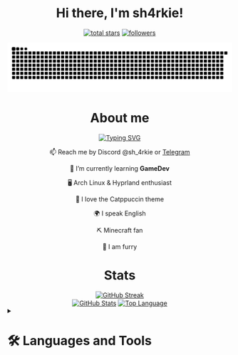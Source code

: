 <div id="header" align="center">
    <h1>Hi there, I'm sh4rkie!</h1>
</div>
<div align="center">
<p>
  <a href="https://github.com/sh4rkiex11?tab=repositories&sort=stargazers">
    <img alt="total stars" title="Total stars on GitHub" src="https://custom-icon-badges.demolab.com/github/stars/sh4rkiex11?color=FFDE5F&style=for-the-badge&labelColor=FFDE21&logo=star&logoColor=black"/></a>
  <a href="https://github.com/sh4rkiex11?tab=followers">
    <img alt="followers" title="Follow me on Github" src="https://custom-icon-badges.demolab.com/github/followers/sh4rkiex11?color=236ad3&labelColor=1155ba&style=for-the-badge&logo=person-add&label=Followers&logoColor=white"/></a>
</p>
</div>
<div align="center">
<picture>
  <source media="(prefers-color-scheme: dark)" srcset="snake/github-snake-dark.svg" />
  <source media="(prefers-color-scheme: light)" srcset="snake/github-snake.svg" />
  <img alt="github-snake" src="snake/github-snake.svg" />
</picture>
</div>

<div align="center">
<h1> About me </h1>
<a href="https://git.io/typing-svg"><img src="https://readme-typing-svg.demolab.com?font=mono&pause=1000&center=true&vCenter=true&width=435&lines=Minecraft+fan%2C+arch+user%2C+furry%3A3" alt="Typing SVG" /></a>
</div>

<div align="center">
    
📫 Reach me by Discord @sh_4rkie or [Telegram](https://t.me/sh_4rkie)

</p>
<p> 🌱 I’m currently learning <b> GameDev </b> </p>
<p> 🖥️ Arch Linux & Hyprland enthusiast </p>
<p> 🎨 I love the Catppuccin theme </p>
<p> 🌍 I speak English </p>
<p> ⛏️ Minecraft fan </p>
<p> 🦊 I am furry </p>
</div>

<div align="center">
<h1> Stats </h1>
<a href="https://git.io/streak-stats"><img src="https://streak-stats.demolab.com?user=sh4rkiex11&theme=catppuccin-mocha" alt="GitHub Streak" /></a>
</div>

<div align="center">
<a href="streak"><img height="137px" align="center" alt="GitHub Stats" src="https://github-readme-stats.vercel.app/api?username=sh4rkiex11&count_private=true&show_icons=true&border_radius=5&include_all_commits=true&bg_color=1e1e2e&text_color=cdd6f4&icon_color=b4befe&title_color=94e2d5"/></a>
<a href="langs"><img height="137px" align="center" alt="Top Language" src="https://github-readme-stats.vercel.app/api/top-langs/?username=sh4rkiex11&layout=compact&line_height=21&border_radius=5&bg_color=1e1e2e&text_color=cdd6f4&icon_color=b4befe&title_color=94e2d5"/></a>
</div>

<div>
<details>
<summary><h1>🛠️ Languages and Tools</h1></summary>

### **📁 Productivity & Workflow**
[![Obsidian](https://img.shields.io/badge/Obsidian-%23483699.svg?&logo=obsidian&logoColor=white)](#)
[![Trello](https://img.shields.io/badge/Trello-0052CC?logo=trello&logoColor=fff)](#)
[![Google Drive](https://img.shields.io/badge/Google%20Drive-4285F4?logo=googledrive&logoColor=fff)](#)
[![Gmail](https://img.shields.io/badge/Gmail-D14836?logo=gmail&logoColor=white)](#)
[![Vercel](https://img.shields.io/badge/Vercel-%23000000.svg?logo=vercel&logoColor=white)](#)

### **💻 Development Tools**
[![Neovim](https://img.shields.io/badge/Neovim-57A143?logo=neovim&logoColor=fff)](#)
[![IntellijIdea](https://img.shields.io/badge/intellijidea-000?logo=intellijidea&logoColor=fff)](#)
[![PyCharm](https://img.shields.io/badge/PyCharm-000?logo=pycharm&logoColor=fff)](#)
[![Visual Studio Code](https://custom-icon-badges.demolab.com/badge/Visual%20Studio%20Code-0078d7.svg?logo=vsc&logoColor=white)](#)
[![Git](https://img.shields.io/badge/Git-F05032?logo=git&logoColor=fff)](#)
[![GitHub](https://img.shields.io/badge/GitHub-%23121011.svg?logo=github&logoColor=white)](#)

### **🎨 Design & Creativity**
[![Figma](https://img.shields.io/badge/Figma-F24E1E?logo=figma&logoColor=white)](#)
[![Krita](https://img.shields.io/badge/Krita-203759?logo=krita&logoColor=EEF37B)](#)

### **📚 Learning Platforms**
[![Exercism](https://img.shields.io/badge/exercism-000?logo=exercism&logoColor=fff)](#)
[![LeetCode](https://img.shields.io/badge/LeetCode-000000?logo=LeetCode&logoColor=#d16c06)](#)
[![Sololearn](https://img.shields.io/badge/sololearn-000?logo=sololearn&logoColor=fff)](#)

### **💾 Operating Systems**
[![Arch Linux](https://img.shields.io/badge/Arch%20Linux-1793D1?logo=arch-linux&logoColor=fff)](#)
[![macOS](https://img.shields.io/badge/macOS-000000?logo=apple&logoColor=F0F0F0)](#)
[![iOS](https://img.shields.io/badge/iOS-000000?&logo=apple&logoColor=white)](#)
[![Android](https://img.shields.io/badge/Android-3DDC84?logo=android&logoColor=white)](#)

### **🎮 Game Development**
[![Unity](https://img.shields.io/badge/Unity-%23000000.svg?logo=unity&logoColor=white)](#)
[![C++](https://img.shields.io/badge/C++-%2300599C.svg?logo=c%2B%2B&logoColor=white)](#)
[![C#](https://custom-icon-badges.demolab.com/badge/C%23-%23239120.svg?logo=cshrp&logoColor=white)](#)

### **🌐 Web & Programming Languages**
[![HTML](https://img.shields.io/badge/HTML-%23E34F26.svg?logo=html5&logoColor=white)](#)
[![CSS](https://img.shields.io/badge/CSS-1572B6?logo=css3&logoColor=fff)](#)
[![JavaScript](https://img.shields.io/badge/JavaScript-F7DF1E?logo=javascript&logoColor=000)](#)
[![Python](https://img.shields.io/badge/Python-3776AB?logo=python&logoColor=fff)](#)
[![Java](https://img.shields.io/badge/Java-%23ED8B00.svg?logo=openjdk&logoColor=white)](#)
[![Kotlin](https://img.shields.io/badge/Kotlin-%237F52FF.svg?logo=kotlin&logoColor=white)](#)
[![Go](https://img.shields.io/badge/Go-%2300ADD8.svg?&logo=go&logoColor=white)](#)
[![Markdown](https://img.shields.io/badge/Markdown-%23000000.svg?logo=markdown&logoColor=white)](#)

### **📱 Social & Entertainment**
[![Discord](https://img.shields.io/badge/Discord-%235865F2.svg?&logo=discord&logoColor=white)](#)
[![Reddit](https://img.shields.io/badge/Reddit-FF4500?logo=reddit&logoColor=white)](#)
[![Pinterest](https://img.shields.io/badge/Pinterest-%23E60023.svg?logo=Pinterest&logoColor=white)](#)
[![Spotify](https://img.shields.io/badge/Spotify-1ED760?logo=spotify&logoColor=white)](#)
[![Twitch](https://img.shields.io/badge/Twitch-%239146FF.svg?logo=Twitch&logoColor=white)](#)
[![X](https://img.shields.io/badge/X-%23000000.svg?logo=X&logoColor=white)](#)
[![YouTube](https://img.shields.io/badge/YouTube-%23FF0000.svg?logo=YouTube&logoColor=white)](#)
[![Netflix](https://img.shields.io/badge/Netflix-E50914?logo=netflix&logoColor=white)](#)
[![Apple TV](https://img.shields.io/badge/Apple%20TV-000000?logo=Apple%20TV&logoColor=white)](#)
[![Oculus](https://img.shields.io/badge/Oculus-%231A1A1A.svg?logo=oculus&logoColor=white)](#)

### **🌍 Browsers**
[![Firefox](https://img.shields.io/badge/Firefox-FF7139?logo=Firefox&logoColor=white)](#)
[![Google](https://img.shields.io/badge/Google-4285F4?logo=google&logoColor=white)](#)

</details>
</div>